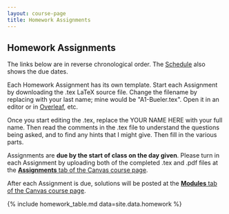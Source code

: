 ```yaml
---
layout: course-page
title: Homework Assignments
---
```


## Homework Assignments

The links below are in reverse chronological order.  The [Schedule](assets/general/F25/schedule.pdf) also shows the due dates.

Each Homework Assignment has its own template.  Start each Assignment by downloading the .tex LaTeX source file.  Change the filename by replacing with your last name; mine would be "A1-Bueler.tex".  Open it in an editor or in [Overleaf](https://www.overleaf.com/), etc.

Once you start editing the .tex, replace the YOUR NAME HERE with your full name.  Then read the comments in the .tex file to understand the questions being asked, and to find any hints that I might give.  Then fill in the various parts.

Assignments are **due by the start of class on the day given**.  Please turn in each Assignment by uploading both of the completed .tex and .pdf files at the [**Assignments** tab of the Canvas course page](https://canvas.alaska.edu/courses/27104/assignments).

After each Assignment is due, solutions will be posted at the [**Modules** tab of the Canvas course page](https://canvas.alaska.edu/courses/27104/modules).

{% include homework_table.md  data=site.data.homework %}
